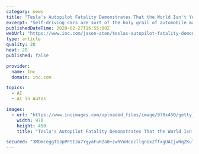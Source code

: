 ```yaml
---
category: news
title: "Tesla's Autopilot Fatality Demonstrates That the World Isn't Yet Ready for Self-Driving Cars"
excerpt: "Self-driving cars are sort of the holy grail of automobile manufacturing. Perhaps it's the futuristic allure of climbing into a vehicle that is able to transport you from point a to point b while you work, or take a nap, just enjoy the scenery. Or, maybe it's the idea that we'd all be more productive if we didn't have to waste time with tedious ..."
publishedDateTime: 2020-02-27T16:55:00Z
webUrl: "https://www.inc.com/jason-aten/teslas-autopilot-fatality-demonstrates-that-world-isnt-yet-ready-for-self-driving-cars.html"
type: article
quality: 28
heat: 28
published: false

provider:
  name: Inc
  domain: inc.com

topics:
  - AI
  - AI in Autos

images:
  - url: "https://www.incimages.com/uploaded_files/image/970x450/getty_545144650_2000133320009280250_413523.jpg"
    width: 970
    height: 450
    title: "Tesla's Autopilot Fatality Demonstrates That the World Isn't Yet Ready for Self-Driving Cars"

secured: "3MDmceggT1JpPFSIJa7YgyaFuHZa0+zwhVuHcocllqnUxZffxgUAIjwRqZKullii3v130KXHgVEk7BLeUxvZGwX3uvUS+wr7RDZkrp6ardpAWZbhRfRv2HDag3gJoEOipM06QKQSKyLpaF/MI3EG1weKna0FWsZjdgxKZkKbc8G/ipREeQZeghiOr6LYKZumxg7hiYg56/B2/eSmSj56Ne4CwewRIQNjGo9I51i38W1WRNTrt1D/GzS9RpqM0VBlM5XBqtV1Sds5EgHfAerpEsCoWUgTepipePr5TbXvm2uZdFU8hdxWoqb5OBcClnKX;TcD9YBfRXnqiV14B0/kDQA=="
---
```


